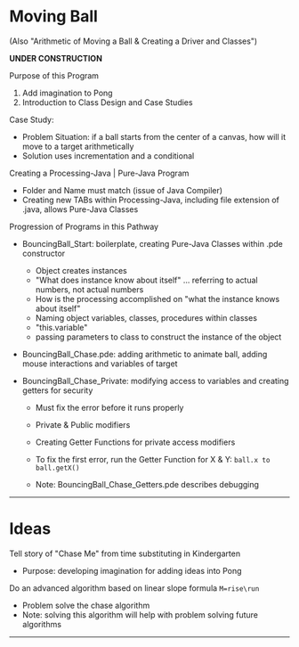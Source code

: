 # Moving Ball
(Also "Arithmetic of Moving a Ball & Creating a Driver and Classes")

**UNDER CONSTRUCTION**

Purpose of this Program
1. Add imagination to Pong
2. Introduction to Class Design and Case Studies

Case Study:
- Problem Situation: if a ball starts from the center of a canvas, how will it move to a target arithmetically
- Solution uses incrementation and a conditional

Creating a Processing-Java | Pure-Java Program
- Folder and Name must match (issue of Java Compiler)
- Creating new TABs within Processing-Java, including file extension of .java, allows Pure-Java Classes

Progression of Programs in this Pathway
- BouncingBall_Start: boilerplate, creating Pure-Java Classes within .pde constructor
  - Object creates instances
  - "What does instance know about itself" ... referring to actual numbers, not actual numbers
  - How is the processing accomplished on "what the instance knows about itself"
  - Naming object variables, classes, procedures within classes
  - "this.variable"
  - passing parameters to class to construct the instance of the object

- BouncingBall_Chase.pde: adding arithmetic to animate ball, adding mouse interactions and variables of target

- BouncingBall_Chase_Private: modifying access to variables and creating getters for security
  - Must fix the error before it runs properly
  - Private & Public modifiers
  - Creating Getter Functions for private access modifiers
  - To fix the first error, run the Getter Function for X & Y: ```ball.x to ball.getX()```

  - Note: BouncingBall_Chase_Getters.pde describes debugging

---

# Ideas

Tell story of "Chase Me" from time substituting in Kindergarten
- Purpose: developing imagination for adding ideas into Pong

Do an advanced algorithm based on linear slope formula `M=rise\run`
- Problem solve the chase algorithm
- Note: solving this algorithm will help with problem solving future algorithms

---
